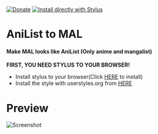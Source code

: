 [![Donate](https://img.shields.io/badge/Donate-PayPal-blue.svg)](https://www.paypal.me/davdiowo) [![Install directly with Stylus](https://img.shields.io/badge/Install%20directly%20with-Stylus-00adad.svg)](https://raw.githubusercontent.com/davdi1337/anilisttomal/master/main.user.css)
# __AniList to MAL__
#### Make MAL looks like AniList (Only anime and mangalist)

__FIRST, YOU NEED STYLUS TO YOUR BROWSER!__
- Install stylus to your browser(Click [HERE](https://chrome.google.com/webstore/detail/stylish-custom-themes-for/fjnbnpbmkenffdnngjfgmeleoegfcffe) to install)
- Install the style with userstyles.org from [HERE](http://userstyles.org/styles/189764)

# __Preview__
![Screenshot](https://i.imgur.com/1VGoGME.png)

